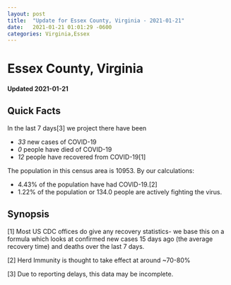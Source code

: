 ```yaml
---
layout: post
title:  "Update for Essex County, Virginia - 2021-01-21"
date:   2021-01-21 01:01:29 -0600
categories: Virginia,Essex
---
```


# Essex County, Virginia
#### Updated 2021-01-21

## Quick Facts

In the last 7 days[3] we project there have been
- *33* new cases of COVID-19
- *0* people have died of COVID-19
- *12* people have recovered from COVID-19[1]

The population in this census area is 10953. By our calculations:
- 4.43% of the population have had COVID-19.[2]
- 1.22% of the population or 134.0 people are actively fighting the virus.

## Synopsis




[1] Most US CDC offices do give any recovery statistics- we base this on a formula which looks at confirmed new cases
15 days ago (the average recovery time) and deaths over the last 7 days.

[2] Herd Immunity is thought to take effect at around ~70-80%

[3] Due to reporting delays, this data may be incomplete.
 
    